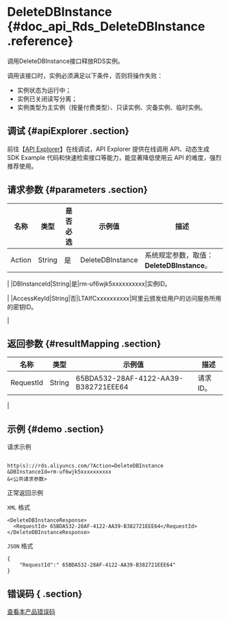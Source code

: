 # DeleteDBInstance {#doc_api_Rds_DeleteDBInstance .reference}

调用DeleteDBInstance接口释放RDS实例。

调用该接口时，实例必须满足以下条件，否则将操作失败：

-   实例状态为运行中；
-   实例已关闭读写分离；
-   实例类型为主实例（按量付费类型）、只读实例、灾备实例、临时实例。

## 调试 {#apiExplorer .section}

前往【[API Explorer](https://api.aliyun.com/#product=Rds&api=DeleteDBInstance)】在线调试，API Explorer 提供在线调用 API、动态生成 SDK Example 代码和快速检索接口等能力，能显著降低使用云 API 的难度，强烈推荐使用。

## 请求参数 {#parameters .section}

|名称|类型|是否必选|示例值|描述|
|--|--|----|---|--|
|Action|String|是|DeleteDBInstance|系统规定参数，取值：**DeleteDBInstance**。

 |
|DBInstanceId|String|是|rm-uf6wjk5xxxxxxxxxx|实例ID。

 |
|AccessKeyId|String|否|LTAIfCxxxxxxxxxx|阿里云颁发给用户的访问服务所用的密钥ID。

 |

## 返回参数 {#resultMapping .section}

|名称|类型|示例值|描述|
|--|--|---|--|
|RequestId|String|65BDA532-28AF-4122-AA39-B382721EEE64|请求ID。

 |

## 示例 {#demo .section}

请求示例

``` {#request_demo}

http(s)://rds.aliyuncs.com/?Action=DeleteDBInstance
&DBInstanceId=rm-uf6wjk5xxxxxxxxxx
&<公共请求参数>

```

正常返回示例

`XML` 格式

``` {#xml_return_success_demo}
<DeleteDBInstanceResponse>
  <RequestId> 65BDA532-28AF-4122-AA39-B382721EEE64</RequestId>
</DeleteDBInstanceResponse>

```

`JSON` 格式

``` {#json_return_success_demo}
{
	"RequestId":" 65BDA532-28AF-4122-AA39-B382721EEE64"
}
```

## 错误码 { .section}

[查看本产品错误码](https://error-center.aliyun.com/status/product/Rds)

